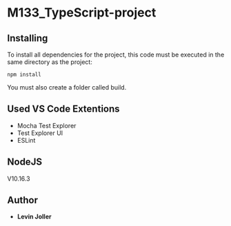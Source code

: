 # M133_TypeScript-project

## Installing
To install all dependencies for the project, this code must be executed in the same directory as the project:
```
npm install
```
You must also create a folder called build.

## Used VS Code Extentions
* Mocha Test Explorer
* Test Explorer UI
* ESLint

## NodeJS
V10.16.3

## Author
* **Levin Joller**